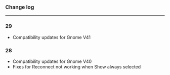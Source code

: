 ### Change log
-----------------------
### 29
* Compatibility updates for Gnome V41

### 28
* Compatibility updates for Gnome V40
* Fixes for Reconnect not working when Show always selected